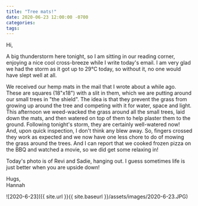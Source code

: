 ```yaml
---
title: "Tree mats!"
date: 2020-06-23 12:00:00 -0700
categories:
tags:
---
```


Hi,

A big thunderstorm here tonight, so I am sitting in our reading corner, enjoying a nice cool cross-breeze while I write today's email. I am very glad we had the storm as it got up to 29°C today, so without it, no one would have slept well at all.

We received our hemp mats in the mail that I wrote about a while ago. These are squares (18"x18") with a slit in them, which we are putting around our small trees in "the shield". The idea is that they prevent the grass from growing up around the tree and competing with it for water, space and light. This afternoon we weed-wacked the grass around all the small trees, laid down the mats, and then watered on top of them to help plaster them to the ground. Following tonight's storm, they are certainly well-watered now! And, upon quick inspection, I don't think any blew away. So, fingers crossed they work as expected and we now have one less chore to do of mowing the grass around the trees. And I can report that we cooked frozen pizza on the BBQ and watched a movie, so we did get some relaxing in!

Today's photo is of Revi and Sadie, hanging out. I guess sometimes life is just better when you are upside down!

Hugs,<br />
Hannah

![2020-6-23]({{ site.url }}{{ site.baseurl }}/assets/images/2020-6-23.JPG)